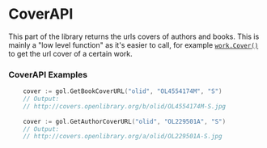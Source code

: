 # CoverAPI
This part of the library returns the urls covers of authors and books. This is mainly a "low level function" as it's easier to call, for example [`work.Cover()`](WorkAPI.md) to get the url cover of a certain work.

### CoverAPI Examples
```go
    cover := gol.GetBookCoverURL("olid", "OL4554174M", "S")
    // Output:
    // http://covers.openlibrary.org/b/olid/OL4554174M-S.jpg
    
    cover := gol.GetAuthorCoverURL("olid", "OL229501A", "S")
    // Output:
    // http://covers.openlibrary.org/a/olid/OL229501A-S.jpg
```
